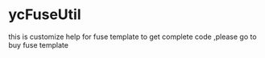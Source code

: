 # ycFuseUtil
this is customize  help for fuse template to get  complete code ,please  go to buy fuse template
